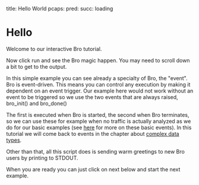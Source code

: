 title: Hello World
pcaps: 
pred:
succ: loading

Hello
=======

Welcome to our interactive Bro tutorial.

Now click run and see the Bro magic happen. You may need to scroll
down a bit to get to the output.

In this simple example you can see already a specialty of Bro, the "event". Bro is event-driven.
This means you can control any execution by making it dependent on an event trigger. 
Our example here would not work without an event to be triggered so we use the two events that are always raised,
	bro_init()
and 
	bro_done()
 
The first is executed when Bro is started, the second when Bro terminates, so we can use these for example
when no traffic is actually analyzed as we do for our basic examples
(see [here](https://www.bro.org/sphinx/scripts/base/bif/event.bif.bro.html) for more on these basic events).
In this tutorial we will come back to events in the chapter about [complex data types](http://try.bro.org/example/events).

Other than that, all this script does is sending warm greetings to new Bro users by printing to STDOUT.

When you are ready you can just click on next below and start the next example.
